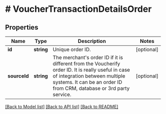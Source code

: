 # # VoucherTransactionDetailsOrder

## Properties

Name | Type | Description | Notes
------------ | ------------- | ------------- | -------------
**id** | **string** | Unique order ID. | [optional]
**sourceId** | **string** | The merchant&#39;s order ID if it is different from the Voucherify order ID. It is really useful in case of integration between multiple systems. It can be an order ID from CRM, database or 3rd party service. | [optional]

[[Back to Model list]](../../README.md#models) [[Back to API list]](../../README.md#endpoints) [[Back to README]](../../README.md)
